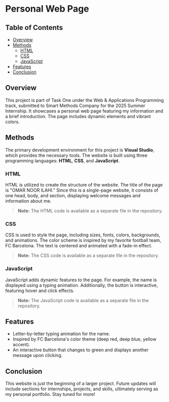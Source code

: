 # Personal Web Page

## Table of Contents
- [Overview](#overview)
- [Methods](#methods)
  - [HTML](#html)
  - [CSS](#css)
  - [JavaScript](#javascript)
- [Features](#features)
- [Conclusion](#conclusion)

## Overview

This project is part of Task One under the Web & Applications Programming track, submitted to Smart Methods Company for the 2025 Summer Internship. It showcases a personal web page featuring my information and a brief introduction. The page includes dynamic elements and vibrant colors.

## Methods

The primary development environment for this project is **Visual Studio**, which provides the necessary tools. The website is built using three programming languages: **HTML**, **CSS**, and **JavaScript**.

### HTML

HTML is utilized to create the structure of the website. The title of the page is "OMAR NOOR ILAHI." Since this is a single-page website, it consists of one head, body, and section, displaying welcome messages and information about me.

> **Note:** The HTML code is available as a separate file in the repository.

### CSS

CSS is used to style the page, including sizes, fonts, colors, backgrounds, and animations. The color scheme is inspired by my favorite football team, FC Barcelona. The text is centered and animated with a fade-in effect.

> **Note:** The CSS code is available as a separate file in the repository.

### JavaScript

JavaScript adds dynamic features to the page. For example, the name is displayed using a typing animation. Additionally, the button is interactive, featuring hover and click effects.

> **Note:** The JavaScript code is available as a separate file in the repository.

## Features

- Letter-by-letter typing animation for the name.
- Inspired by FC Barcelona's color theme (deep red, deep blue, yellow accent).
- An interactive button that changes to green and displays another message upon clicking.

## Conclusion

This website is just the beginning of a larger project. Future updates will include sections for internships, projects, and skills, ultimately serving as my personal portfolio. Stay tuned for more!
